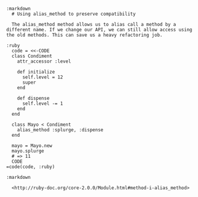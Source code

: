     :markdown
      # Using alias_method to preserve compatibility

      The alias_method method allows us to alias call a method by a different name. If we change our API, we can still allow access using the old methods. This can save us a heavy refactoring job.

    :ruby
      code = <<-CODE
      class Condiment
        attr_accessor :level

        def initialize
          self.level = 12
          super
        end

        def dispense
          self.level -= 1
        end
      end

      class Mayo < Condiment
        alias_method :splurge, :dispense
      end

      mayo = Mayo.new
      mayo.splurge
      # => 11
      CODE
    =code(code, :ruby)

    :markdown

      <http://ruby-doc.org/core-2.0.0/Module.html#method-i-alias_method>
